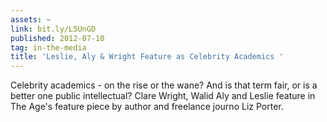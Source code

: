 ```yaml
---
assets: ~
link: bit.ly/L5UnGD
published: 2012-07-10
tag: in-the-media
title: 'Leslie, Aly & Wright Feature as Celebrity Academics '
---
```

Celebrity academics - on the rise or the wane? And is that term fair, or is a better one public intellectual? Clare Wright, Walid Aly and Leslie feature in The Age's feature piece by author and freelance journo Liz Porter. 